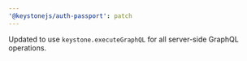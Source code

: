 ```yaml
---
'@keystonejs/auth-passport': patch
---
```


Updated to use `keystone.executeGraphQL` for all server-side GraphQL operations.
